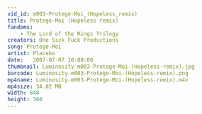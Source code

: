 ```yaml
---
vid_id: m003-Protege-Moi_(Hopeless_remix)
title: Protege-Moi (Hopeless remix)
fandoms:
    - The Lord of the Rings Trilogy
creators: One Sick Fuck Productions
song: Protege-Moi
artist: Placebo
date:   2007-07-07 10:00:00
thumbnail: Luminosity-m003-Protege-Moi-(Hopeless-remix).jpg
barcode: Luminosity-m003-Protege-Moi-(Hopeless-remix).png
mp4name: Luminosity-m003-Protege-Moi-(Hopeless-remix).m4v
mp4size: 34.02 MB
width: 848
height: 360
---
```



  